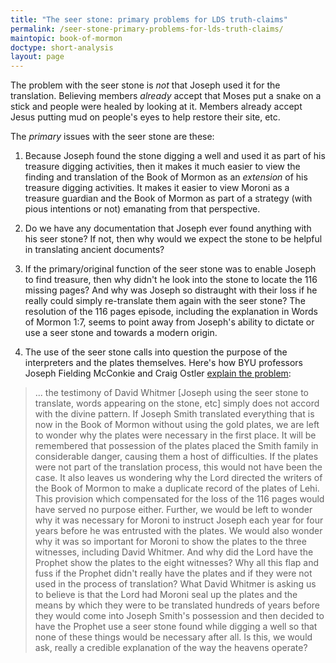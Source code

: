 ```yaml
---
title: "The seer stone: primary problems for LDS truth-claims"
permalink: /seer-stone-primary-problems-for-lds-truth-claims/
maintopic: book-of-mormon
doctype: short-analysis
layout: page
---
```


The problem with the seer stone is *not* that Joseph used it for the translation.  Believing members *already* accept that Moses put a snake on a stick and people were healed by looking at it.  Members already accept Jesus putting mud on people's eyes to help restore their site, etc.

The *primary* issues with the seer stone are these:

1. Because Joseph found the stone digging a well and used it as part of his treasure digging activities, then it makes it much easier to view the finding and translation of the Book of Mormon as an *extension* of his treasure digging activities.  It makes it easier to view Moroni as a treasure guardian and the Book of Mormon as part of a strategy (with pious intentions or not) emanating from that perspective.

1. Do we have any documentation that Joseph ever found anything with his seer stone?  If not, then why would we expect the stone to be helpful in translating ancient documents?

1. If the primary/original function of the seer stone was to enable Joseph to find treasure, then why didn't he look into the stone to locate the 116 missing pages?  And why was Joseph so distraught with their loss if he really could simply re-translate them again with the seer stone?  The resolution of the 116 pages episode, including the explanation in Words of Mormon 1:7, seems to point away from Joseph's ability to dictate or use a seer stone and towards a modern origin.

1. The use of the seer stone calls into question the purpose of the interpreters and the plates themselves.  Here's how BYU professors Joseph Fielding McConkie and Craig Ostler [explain the problem](https://emp.byui.edu/SatterfieldB/Rel121/Process%20of%20Translating%20the%20BofM.pdf):

>  ... the testimony of David Whitmer [Joseph using the seer stone to translate, words appearing on the stone, etc] simply does not accord with the divine pattern. If Joseph Smith translated everything that is now in the Book of Mormon without using the gold plates, we are left to wonder why the plates were necessary in the first place. It will be remembered that possession of the plates placed the Smith family in considerable danger, causing them a host of difficulties. If the plates were not part of the translation process, this would not have been the case. It also leaves us wondering why the Lord directed the writers of the Book of Mormon to make a duplicate record of the plates of Lehi. This provision which compensated for the loss of the 116 pages would have served no purpose either. Further, we would be left to wonder why it was necessary for Moroni to instruct Joseph each year for four years before he was entrusted with the plates. We would also wonder why it was so important for Moroni to show the plates to the three witnesses, including David Whitmer. And why did the Lord have the Prophet show the plates to the eight witnesses? Why all this flap and fuss if the Prophet didn't really have the plates and if they were not used in the process of translation? What David Whitmer is asking us to believe is that the Lord had Moroni seal up the plates and the means by which they were to be translated hundreds of years before they would come into Joseph Smith's possession and then decided to have the Prophet use a seer stone found while digging a well so that none of these things would be necessary after all.  Is this, we would ask, really a credible explanation of the way the heavens operate?
